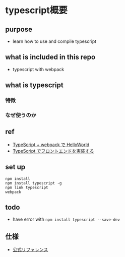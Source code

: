# typescript概要

## purpose
* learn how to use and compile typescript

## what is included in this repo
* typescript with webpack

## what is typescript

### 特徴

### なぜ使うのか

## ref
* [TypeScript + webpack で HelloWorld](http://qiita.com/h-kamitomo/items/77e4c8494183c8b98157)
* [TypeScript でフロントエンドを実装する](http://blog.syati.info/post/typescript_webpack/)

## set up
```
npm install
npm install typescript -g
npm link typescript
webpack
```

## todo
* have error with `npm install typescript --save-dev`

## 仕様
* [公式リファレンス](https://www.typescriptlang.org/docs/handbook/basic-types.html)
